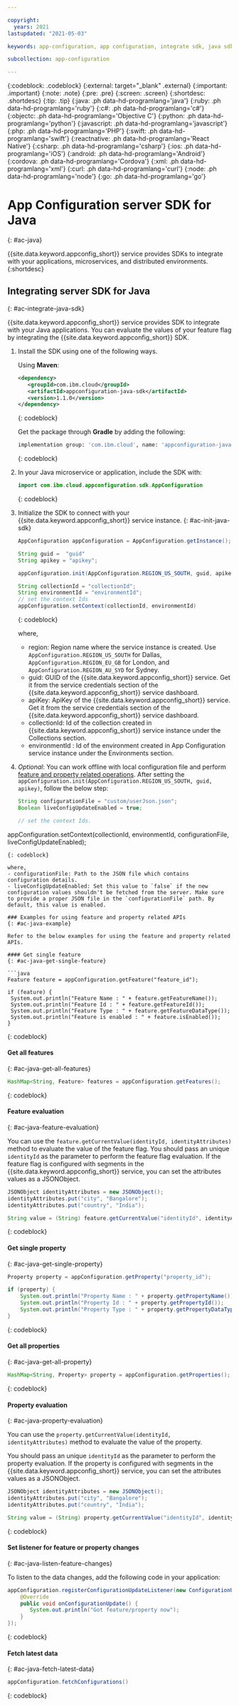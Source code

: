 ```yaml
---

copyright:
  years: 2021
lastupdated: "2021-05-03"

keywords: app-configuration, app configuration, integrate sdk, java sdk, java server sdk, java

subcollection: app-configuration

---
```


{:codeblock: .codeblock}
{:external: target="_blank" .external}
{:important: .important}
{:note: .note}
{:pre: .pre}
{:screen: .screen}
{:shortdesc: .shortdesc}
{:tip: .tip}
{:java: .ph data-hd-programlang='java'}
{:ruby: .ph data-hd-programlang='ruby'}
{:c#: .ph data-hd-programlang='c#'}
{:objectc: .ph data-hd-programlang='Objective C'}
{:python: .ph data-hd-programlang='python'}
{:javascript: .ph data-hd-programlang='javascript'}
{:php: .ph data-hd-programlang='PHP'}
{:swift: .ph data-hd-programlang='swift'}
{:reactnative: .ph data-hd-programlang='React Native'}
{:csharp: .ph data-hd-programlang='csharp'}
{:ios: .ph data-hd-programlang='iOS'}
{:android: .ph data-hd-programlang='Android'}
{:cordova: .ph data-hd-programlang='Cordova'}
{:xml: .ph data-hd-programlang='xml'}
{:curl: .ph data-hd-programlang='curl'}
{:node: .ph data-hd-programlang='node'}
{:go: .ph data-hd-programlang='go'}

# App Configuration server SDK for Java
{: #ac-java}

{{site.data.keyword.appconfig_short}} service provides SDKs to integrate with your applications, microservices, and distributed environments.
{:shortdesc}

## Integrating server SDK for Java
{: #ac-integrate-java-sdk}

{{site.data.keyword.appconfig_short}} service provides SDK to integrate with your Java applications. You can evaluate the values of your feature flag by integrating the {{site.data.keyword.appconfig_short}} SDK.

1. Install the SDK using one of the following ways.

   Using **Maven**:

      ```xml
      <dependency>
         <groupId>com.ibm.cloud</groupId>
         <artifactId>appconfiguration-java-sdk</artifactId>
         <version>1.1.0</version>
      </dependency>
      ```
      {: codeblock}

   Get the package through **Gradle** by adding the following:

      ```sh
      implementation group: 'com.ibm.cloud', name: 'appconfiguration-java-sdk', version: '1.1.0'
      ```
      {: codeblock}

1. In your Java microservice or application, include the SDK with:

   ```java
   import com.ibm.cloud.appconfiguration.sdk.AppConfiguration
   ```
   {: codeblock}

1. Initialize the SDK to connect with your {{site.data.keyword.appconfig_short}} service instance.
   {: #ac-init-java-sdk}

      ```java
      AppConfiguration appConfiguration = AppConfiguration.getInstance();

      String guid =  "guid"
      String apikey = "apikey";

      appConfiguration.init(AppConfiguration.REGION_US_SOUTH, guid, apikey);

      String collectionId = "collectionId";
      String environmentId = "environmentId";
      // set the context Ids
      appConfiguration.setContext(collectionId, environmentId)
      ```
      {: codeblock}

      where,
      - region: Region name where the service instance is created. Use `AppConfiguration.REGION_US_SOUTH` for Dallas, `AppConfiguration.REGION_EU_GB` for London, and `AppConfiguration.REGION_AU_SYD` for Sydney.
      - guid: GUID of the {{site.data.keyword.appconfig_short}} service. Get it from the service credentials section of the {{site.data.keyword.appconfig_short}} service dashboard.
      - apiKey: ApiKey of the {{site.data.keyword.appconfig_short}} service. Get it from the service credentials section of the {{site.data.keyword.appconfig_short}} service dashboard.
      - collectionId: Id of the collection created in {{site.data.keyword.appconfig_short}} service instance under the Collections section.
      - environmentId : Id of the environment created in App Configuration service instance under the Environments section.

1. *Optional*: You can work offline with local configuration file and perform [feature and property related operations](#ac-java-example). After setting the `appConfiguration.init(AppConfiguration.REGION_US_SOUTH, guid, apikey)`, follow the below step:

   ```java
   String configurationFile = "custom/userJson.json";
   Boolean liveConfigUpdateEnabled = true;

   // set the context Ids.
  appConfiguration.setContext(collectionId, environmentId, configurationFile, liveConfigUpdateEnabled);
   ```
   {: codeblock}

   where,
   - configurationFile: Path to the JSON file which contains configuration details.
   - liveConfigUpdateEnabled: Set this value to `false` if the new configuration values shouldn't be fetched from the server. Make sure to provide a proper JSON file in the `configurationFile` path. By default, this value is enabled.

### Examples for using feature and property related APIs
{: #ac-java-example}

Refer to the below examples for using the feature and property related APIs.

#### Get single feature
{: #ac-java-get-single-feature}

```java
Feature feature = appConfiguration.getFeature("feature_id");

if (feature) {
    System.out.println("Feature Name : " + feature.getFeatureName());
    System.out.println("Feature Id : " + feature.getFeatureId());
    System.out.println("Feature Type : " + feature.getFeatureDataType());
    System.out.println("Feature is enabled : " + feature.isEnabled());
}
```
{: codeblock}

#### Get all features
{: #ac-java-get-all-features}

```java
HashMap<String, Feature> features = appConfiguration.getFeatures();
```
{: codeblock}

#### Feature evaluation
{: #ac-java-feature-evaluation}

You can use the `feature.getCurrentValue(identityId, identityAttributes)` method to evaluate the value of the feature flag. You should pass an unique `identityId` as the parameter to perform the feature flag evaluation. If the feature flag is configured with segments in the {{site.data.keyword.appconfig_short}} service, you can set the attributes values as a JSONObject.

```java
JSONObject identityAttributes = new JSONObject();
identityAttributes.put("city", "Bangalore");
identityAttributes.put("country", "India");

String value = (String) feature.getCurrentValue("identityId", identityAttributes);
```
{: codeblock}

#### Get single property
{: #ac-java-get-single-property}

```java
Property property = appConfiguration.getProperty("property_id");

if (property) {
    System.out.println("Property Name : " + property.getPropertyName());
    System.out.println("Property Id : " + property.getPropertyId());
    System.out.println("Property Type : " + property.getPropertyDataType());
}
```
{: codeblock}

#### Get all properties
{: #ac-java-get-all-property}

```java
HashMap<String, Property> property = appConfiguration.getProperties();
```
{: codeblock}

#### Property evaluation
{: #ac-java-property-evaluation}

You can use the `property.getCurrentValue(identityId, identityAttributes)` method to evaluate the value of the property.

You should pass an unique `identityId` as the parameter to perform the property evaluation. If the property is configured with segments in the {{site.data.keyword.appconfig_short}} service, you can set the attributes values as a JSONObject.

```java
JSONObject identityAttributes = new JSONObject();
identityAttributes.put("city", "Bangalore");
identityAttributes.put("country", "India");

String value = (String) property.getCurrentValue("identityId", identityAttributes);
```
{: codeblock}

#### Set listener for feature or property changes
{: #ac-java-listen-feature-changes}

To listen to the data changes, add the following code in your application:

```java
appConfiguration.registerConfigurationUpdateListener(new ConfigurationUpdateListener() {
    @Override
    public void onConfigurationUpdate() {
       System.out.println("Got feature/property now");
    }
});
```
{: codeblock}

#### Fetch latest data
{: #ac-java-fetch-latest-data}

```java
appConfiguration.fetchConfigurations()
```
{: codeblock}
